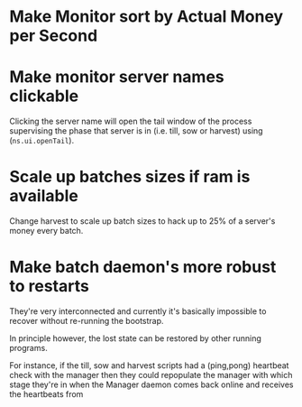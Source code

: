 # Make Monitor sort by Actual Money per Second

# Make monitor server names clickable

Clicking the server name will open the tail window of the process
supervising the phase that server is in (i.e. till, sow or harvest)
using (`ns.ui.openTail`).

# Scale up batches sizes if ram is available

Change harvest to scale up batch sizes to hack up to 25% of a server's
money every batch.

# Make batch daemon's more robust to restarts

They're very interconnected and currently it's basically impossible to
recover without re-running the bootstrap.

In principle however, the lost state can be restored by other running
programs.

For instance, if the till, sow and harvest scripts had a (ping,pong)
heartbeat check with the manager then they could repopulate the
manager with which stage they're in when the Manager daemon comes back
online and receives the heartbeats from
